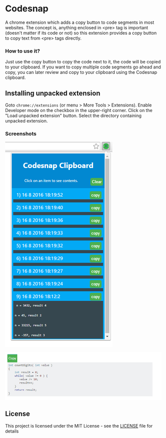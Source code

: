 # Codesnap
A chrome extension which adds a copy button to  code segments in most websites. The concept is, anything enclosed in \<pre> tag is important (doesn't matter if its code or not) so this extension provides a copy button to copy text from \<pre> tags directly. 
### How to use it?
Just use the copy button to copy the code next to it, the code will be copied to your clipboard. 
If you want to copy multiple code segments go ahead and copy, you can later review and copy to your clipboard using the Codesnap clipboard.

## Installing unpacked extension
Goto ``` chrome://extensions ``` (or menu >  More Tools > Extensions).
Enable Developer mode on the checkbox in the upper-right corner.
Click on the "Load unpacked extension" button.
Select the directory containing unpacked extension.

### Screenshots
![Screenshot 1](https://raw.githubusercontent.com/RaghavaDhanya/Codesnap/master/screenshots/screenshot.jpg)

![Screenshot 2](https://raw.githubusercontent.com/RaghavaDhanya/Codesnap/master/screenshots/screenshot2.jpg)

## License

This project is licensed under the MIT License - see the [LICENSE](LICENSE) file for details

